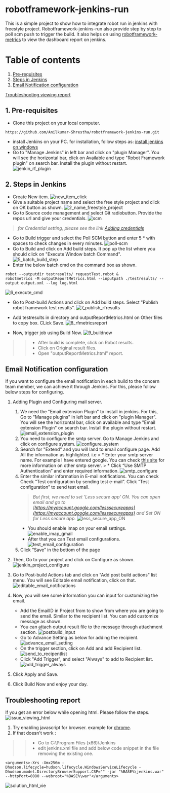 # robotframework-jenkins-run
This is a simple project to show how to integrate robot run in jenkins with freestyle project. Robotframework-jenkins-run also provide step by step to poll scm push to trigger the build.
It also helps on using [robotframework-metrics](https://pypi.org/project/robotframework-metrics/) to view the dashboard report on jenkins.

# Table of contents
1. [Pre-requisites](#preRequisites)
2. [Steps in Jenkins](#jenkinsStep)
3. [Email Notification configuration](#emailnotification)

[Troubleshooting viewing report](#Troubleshoot_viewreport)

## 1. Pre-requisites <a name="preRequisites"></a>
* Clone this project on your local computer.
```
https://github.com/Anilkumar-Shrestha/robotframework-jenkins-run.git
```
* install Jenkins on your PC. for installation, follow steps as: [install jenkins on windows](https://dzone.com/articles/how-to-install-jenkins-on-windows)
* Go to "Manage Jenkins" in left bar and click on "plugin Manager". You will see the horizontal bar, click on Available and type "Robot Framework plugin" on search bar. Install the plugin without restart.
 ![jenkin_rf_plugin](./ss/jenkin_rf_plugin.jpg)

## 2. Steps in Jenkins <a name="jenkinsStep"></a>

* Create New item.
![new_item_click](./ss/new_item_click.jpg)
* Give a suitable project name and select the free style project and click on OK button as shown.
![2_name_freestyle_project](./ss/2_name_freestyle_project.jpg)
* Go to Source code management and select Git radiobutton. Provide the repos url and give your credentials.
![scm](./ss/3_scm.jpg)
> *for Credential setting, please see the link [Adding credentials](https://www.jenkins.io/doc/book/using/using-credentials/)*
* Go to Build trigger and select the Poll SCM button and enter 5 * with spaces to check changes in every minutes.
![poll-scm](./ss/4_poll-scm.jpg)
* Go to Build and click on Add build steps. It pop up the list where you should click on "Execute Window batch Command".
![5_batch_build_step](./ss/5_batch_build_step.jpg)
* Enter the below batch cmd on the command box as shown.
```
robot --outputdir testresults/ requestTest.robot &
robotmetrics -M outputReportMetrics.html --inputpath ./testresults/ --output output.xml --log log.html
```
![6_execute_cmd](./ss/6_execute_cmd.jpg)
* Go to Post-build Actions and click on Add build steps. Select "Publish robot framework test results".
![7_publish_rfresults](./ss/7_publish_rfresults.jpg)
* Add testresults in directory and outputReportMetrics.html on Other files to copy box. CLick Save.
![8_rfmetricsreport](./ss/8_rfmetricsreport.jpg)

* Now, trigger job using Build Now.
![9_buildnow](./ss/9_buildnow.jpg)
> > * After build is complete, click on Robot results.
> > * Click on Original result files.
> > * Open "outputReportMetrics.html" report.


## Email Notification configuration <a name="emailnotification"></a>
If you want to configure the email notification in each build to the concern team member, we can achieve it through Jenkins.
For this, please follow below steps for configuring.

1. Adding Plugin and Configuring mail server.
    1.    We need the "Email extension Plugin" to install in jenkins. For this, Go to "Manage plugins" in left bar and click on "plugin Manager". You will see the horizontal bar, click on available and type "Email extension Plugin" on search bar. Install the plugin without restart.
     ![email_extension_plugin](./ss/email_extension_plugin.jpg)
    2.    You need to configure the smtp server. Go to Manage Jenkins and click on configure system.
     ![configure_system](./ss/configure_system.jpg)
    3.    Search for "Extend" and you will land to email configure page. Add All the information as highlighted. i.e
        > * Enter your smtp server name. For example I have entered google. You can check [this site](https://www.arclab.com/en/kb/email/list-of-smtp-and-pop3-servers-mailserver-list.html) for more information on other smtp server.
        > *  Click “Use SMTP Authentication” and enter required information.
        ![smtp_configure](./ss/smtp_configure.jpg)
    4.    Enter the similar information in E-mail notifications. You can check Check “Test configuration by sending test e-mail”. Click “Test configuration” to send test email.
            > *But first, we need to set 'Less secure app' ON. You can open email and go to [https://myaccount.google.com/lesssecureapps](https://myaccount.google.com/lesssecureapps) and Set ON for Less secure app.*
        ![less_secure_app_ON](./ss/less_secure_app_ON.jpg)
            * You should enable imap on your email settings.
             ![enable_imap_gmail](./ss/enable_imap_gmail.jpg)
            * After that you can Test email configurations.
        ![test_email_configuration](./ss/test_email_configuration.jpg)
    5.    Click “Save” in the bottom of the page

2. Then, Go to your project and click on Configure as shown.
![jenkin_project_configure](./ss/jenkin_project_configure.jpg)

3. Go to Post-build Actions tab and click on "Add post build actions" list menu. You will see Editable email notification, click on that.
![editable_email_notifications](./ss/editable_email_notifications.jpg)

4. Now, you will see some information you can input for customizing the email.
    * Add the EmailID in Project from to show from where you are going to send the email. Similar to the recipient list.
    You can add customize message as shown.
    * You can attach output result file to the message through attachment section.
    ![postbuild_input](./ss/postbuild_input.jpg)
    * Go to Advance Setting as below for adding the recipient.                                                                                  
    ![advance_email_setting](./ss/advance_email_setting.jpg)
    * On the trigger section, click on Add and add Recipient list.
    ![send_to_recipentlist](./ss/send_to_recipentlist.jpg)
    * Click "Add Trigger", and select "Always" to add to Recipient list.
    ![add_trigger_always](./ss/add_trigger_always.jpg)
                                                                                                                                                                       
5. Click Apply and Save.
6. Click Build Now and enjoy your day.


## Troubleshooting report <a name="Troubleshoot_viewreport"></a>
If you get an error below while opening html. Please follow the steps.
![issue_viewing_html](./ss/issue_viewing_html.jpg)

1. Try enabling javascript for browser. example for [chrome](https://support.google.com/adsense/answer/12654?hl=en). 
2. If that doesn't work :
> > * Go to C:\Program Files (x86)\Jenkins
> > * edit jenkins.xml file and add below code snippet in the file removing the existing one. 
```
<arguments>-Xrs -Xmx256m -Dhudson.lifecycle=hudson.lifecycle.WindowsServiceLifecycle -Dhudson.model.DirectoryBrowserSupport.CSP="" -jar "%BASE%\jenkins.war" --httpPort=8080 --webroot="%BASE%\war"</arguments>
```
![solution_html_vie](./ss/solution_html_view.jpg)